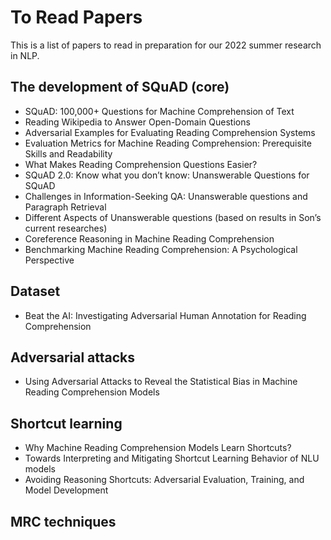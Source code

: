 # To Read Papers

This is a list of papers to read in preparation for our 2022 summer research in NLP. 

## The development of SQuAD (core)
* SQuAD: 100,000+ Questions for Machine Comprehension of Text
* Reading Wikipedia to Answer Open-Domain Questions
* Adversarial Examples for Evaluating Reading Comprehension Systems
* Evaluation Metrics for Machine Reading Comprehension: Prerequisite Skills and Readability
* What Makes Reading Comprehension Questions Easier?
* SQuAD 2.0: Know what you don’t know: Unanswerable Questions for SQuAD
* Challenges in Information-Seeking QA: Unanswerable questions and Paragraph Retrieval
* Different Aspects of Unanswerable questions (based on results in Son’s current researches) 
* Coreference Reasoning in Machine Reading Comprehension 
* Benchmarking Machine Reading Comprehension: A Psychological Perspective


## Dataset
* Beat the AI: Investigating Adversarial Human Annotation for Reading Comprehension

## Adversarial attacks
* Using Adversarial Attacks to Reveal the Statistical Bias in Machine Reading Comprehension Models

## Shortcut learning
* Why Machine Reading Comprehension Models Learn Shortcuts? 
* Towards Interpreting and Mitigating Shortcut Learning Behavior of NLU models
* Avoiding Reasoning Shortcuts: Adversarial Evaluation, Training, and Model Development

## MRC techniques







